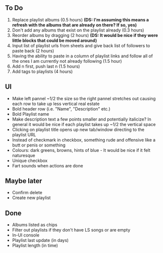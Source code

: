 ## To Do

1. Replace playlist albums (0.5 hours) **(DS: I'm assuming this means a refresh with the albums that are already on there? If so, yes)**
2. Don't add any albums that exist on the playlist already (0.3 hours)
3. Reorder albums by dragging (2 hours) **(DS: It would be nice if they were little blocks that could be moved around)**
4. Input list of playlist urls from sheets and give back list of followers to paste back (2 hours)
5. Having the ability to paste in a column of playlist links and follow all of the ones I am currently not already following (1.5 hour)
6. Add n first, push last n (1.5 hours)
7. Add tags to playlists (4 hours)


## UI
-   Make left pannel ~1/2 the size so the right pannel stretches out causing each row to take up less vertical real estate
-   Bold header row (i.e. "Name", "Description" etc.)
-   Bold Playlist name
-   Make description text a few points smaller and potentially italicize? In general it would be nice if each playlist takes up ~1/2 the vertical space
-   Clicking on playlist title opens up new tab/window directing to the playlist URL
-   Instead of checkmark in checkbox, something rude and offensive like a butt or penis or something
-   Colours: dark greens, browns, hints of blue - It would be nice if it felt naturesque
-   Unique checkbox
-   Fart sounds when actions are done

## Maybe later

-   Confirm delete
-   Create new playlist

## Done

-   Albums listed as chips
-   Filter out playlists if they don't have LS songs or are empty
-   In-UI console
-   Playlist last update (in days)
-   Playlist length (in time)
